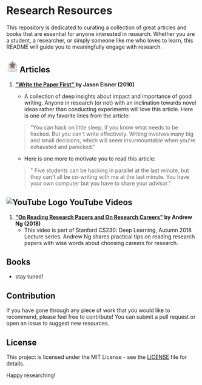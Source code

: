 # Research Resources

This repository is dedicated to curating a collection of great articles and books that are essential for anyone interested in research. Whether you are a student, a researcher, or simply someone like me who loves to learn, this README will guide you to meaningfully engage with research.

## <img src="img/Featured_envelope.svg.png" alt="Envelope Icon" width="30" height="30"> Articles  
1. **["Write the Paper First" ](https://www.cs.jhu.edu/~jason/advice/write-the-paper-first.html) by Jason Eisner (2010)**

  


   - A collection of deep insights about impact and importance of good writing. Anyone in research (or not) with an inclination towards novel ideas rather than conducting experiments will love this article. Here is one of my favorite lines from the article: 


   > "You can hack on little sleep, if you know what needs to be hacked. But you can't write effectively. Writing involves many big and small decisions, which will seem insurmountable when you're exhausted and panicked."

   -  Here is one more to motivate you to read this article:
   > " Five students can be hacking in parallel at the last minute, but they can't all be co-writing with me at the last minute. You have your own computer but you have to share your advisor."





##  <img src="https://upload.wikimedia.org/wikipedia/commons/4/42/YouTube_icon_%282013-2017%29.png" alt="YouTube Logo" width="30" height="20"> YouTube Videos

1. **["On Reading Research Papers and On Research Careers"](https://youtu.be/733m6qBH-jI?si=cT3Ef_AqeMHaEaV1) by Andrew Ng (2018)**
   - This video is part of Stanford CS230: Deep Learning, Autumn 2018 Lecture series. Andrew Ng shares practical tips on reading research papers with wise words about choosing careers for research.


## Books
- stay tuned!







## Contribution

If you have gone through any piece of work that you would like to recommend, please feel free to contribute! You can submit a pull request or open an issue to suggest new resources.

## License

This project is licensed under the MIT License - see the [LICENSE](License.md) file for details.

Happy researching!
